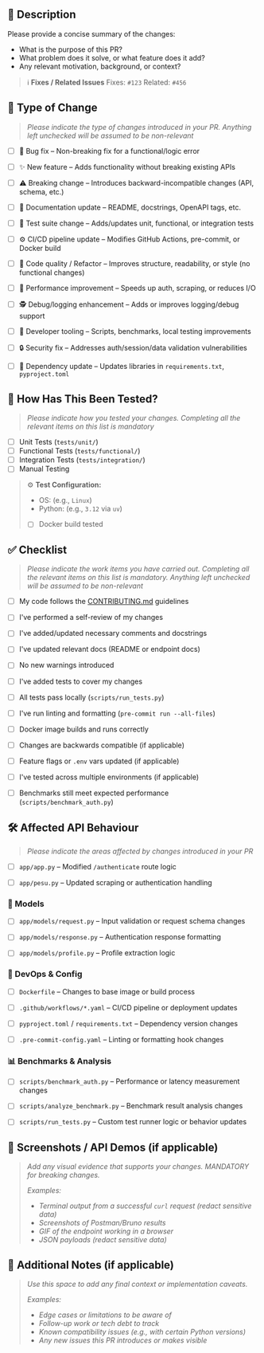 <!--
Set the PR title like this: [Pull Request Description] – #IssueNumber

Then delete this comment.
-->

## 📌 Description

Please provide a concise summary of the changes:

- What is the purpose of this PR?
- What problem does it solve, or what feature does it add?
- Any relevant motivation, background, or context?


> ℹ️ **Fixes / Related Issues**
> Fixes: `#123`
> Related: `#456`


## 🧱 Type of Change

> *Please indicate the type of changes introduced in your PR. Anything left unchecked will be assumed to be non-relevant*

- [ ] 🐛 Bug fix – Non-breaking fix for a functional/logic error
- [ ] ✨ New feature – Adds functionality without breaking existing APIs
- [ ] ⚠️ Breaking change – Introduces backward-incompatible changes (API, schema, etc.)
- [ ] 📝 Documentation update – README, docstrings, OpenAPI tags, etc.
- [ ] 🧪 Test suite change – Adds/updates unit, functional, or integration tests
- [ ] ⚙️ CI/CD pipeline update – Modifies GitHub Actions, pre-commit, or Docker build
- [ ] 🧹 Code quality / Refactor – Improves structure, readability, or style (no functional changes)
- [ ] 🐢 Performance improvement – Speeds up auth, scraping, or reduces I/O
- [ ] 🕵️ Debug/logging enhancement – Adds or improves logging/debug support
- [ ] 🔧 Developer tooling – Scripts, benchmarks, local testing improvements
- [ ] 🔒 Security fix – Addresses auth/session/data validation vulnerabilities
- [ ] 🧰 Dependency update – Updates libraries in `requirements.txt`, `pyproject.toml`


## 🧪 How Has This Been Tested?

> *Please indicate how you tested your changes. Completing all the relevant items on this list is mandatory*

- [ ] Unit Tests (`tests/unit/`)
- [ ] Functional Tests (`tests/functional/`)
- [ ] Integration Tests (`tests/integration/`)
- [ ] Manual Testing

> ⚙️ **Test Configuration:**
>
> - OS: (e.g., `Linux`)
> - Python: (e.g., `3.12` via `uv`)
> - [ ] Docker build tested


## ✅ Checklist

> *Please indicate the work items you have carried out. Completing all the relevant items on this list is mandatory. Anything left unchecked will be assumed to be non-relevant*

- [ ] My code follows the [CONTRIBUTING.md](https://github.com/pesu-dev/auth/blob/main/.github/CONTRIBUTING.md) guidelines
- [ ] I've performed a self-review of my changes
- [ ] I've added/updated necessary comments and docstrings
- [ ] I've updated relevant docs (README or endpoint docs)
- [ ] No new warnings introduced
- [ ] I've added tests to cover my changes
- [ ] All tests pass locally (`scripts/run_tests.py`)
- [ ] I've run linting and formatting (`pre-commit run --all-files`)
- [ ] Docker image builds and runs correctly
- [ ] Changes are backwards compatible (if applicable)
- [ ] Feature flags or `.env` vars updated (if applicable)
- [ ] I've tested across multiple environments (if applicable)
- [ ] Benchmarks still meet expected performance (`scripts/benchmark_auth.py`)


## 🛠️ Affected API Behaviour

> *Please indicate the areas affected by changes introduced in your PR*

- [ ] `app/app.py` – Modified `/authenticate` route logic
- [ ] `app/pesu.py` – Updated scraping or authentication handling


### 🧩 Models
* [ ] `app/models/request.py` – Input validation or request schema changes
* [ ] `app/models/response.py` – Authentication response formatting
* [ ] `app/models/profile.py` – Profile extraction logic


### 🐳 DevOps & Config

* [ ] `Dockerfile` – Changes to base image or build process
* [ ] `.github/workflows/*.yaml` – CI/CD pipeline or deployment updates
* [ ] `pyproject.toml` / `requirements.txt` – Dependency version changes
* [ ] `.pre-commit-config.yaml` – Linting or formatting hook changes


### 📊 Benchmarks & Analysis

* [ ] `scripts/benchmark_auth.py` – Performance or latency measurement changes
* [ ] `scripts/analyze_benchmark.py` – Benchmark result analysis changes
* [ ] `scripts/run_tests.py` – Custom test runner logic or behavior updates


## 📸 Screenshots / API Demos (if applicable)

> *Add any visual evidence that supports your changes. MANDATORY for breaking changes.*
>
> *Examples:*
> - *Terminal output from a successful `curl` request (redact sensitive data)*
> - *Screenshots of Postman/Bruno results*
> - *GIF of the endpoint working in a browser*
> - *JSON payloads (redact sensitive data)*

## 🧠 Additional Notes (if applicable)

> *Use this space to add any final context or implementation caveats.*
>
> *Examples:*
> - *Edge cases or limitations to be aware of*
> - *Follow-up work or tech debt to track*
> - *Known compatibility issues (e.g., with certain Python versions)*
> - *Any new issues this PR introduces or makes visible*
